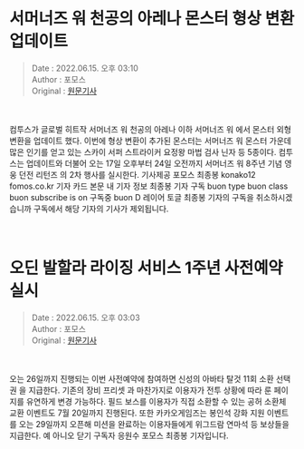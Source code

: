 <!-- 타이틀 -->  
# 서머너즈 워 천공의 아레나 몬스터 형상 변환 업데이트  
<!-- 기사 정보 -->  
> Date : 2022.06.15. 오후 03:10  
> Author : 포모스  
> Original : [원문기사](https://n.news.naver.com/mnews/article/236/0000224533?sid=105)  
<br/>  
<!-- 대표 이미지 -->  
<img alt="" src="https://imgnews.pstatic.net/image/236/2022/06/15/0000224533_001_20220615151001485.jpg?type=w647"/>  
<br/><br/>  
<!-- 기사 본문 -->  
컴투스가 글로벌 히트작 서머너즈 워 천공의 아레나 이하 서머너즈 워 에서 몬스터 외형 변환을 업데이트 했다.
이번에 형상 변환이 추가된 몬스터는 서머너즈 워 몬스터 가운데 많은 인기를 얻고 있는 스카이 서퍼 스트라이커 요정왕 마법 검사 닌자 등 5종이다.
컴투스는 업데이트와 더불어 오는 17일 오후부터 24일 오전까지 서머너즈 워 8주년 기념 영웅 던전 리턴즈 의 2차 행사를 실시한다.
기사제공 포모스 최종봉 konako12 fomos.co.kr 기자 카드 본문 내 기자 정보 최종봉 기자 구독 buon type buon class buon subscribe is on 구독중 buon D 레이어 토글 최종봉 기자의 구독을 취소하시겠습니까 구독에서 해당 기자의 기사가 제외됩니다.  
<br/><br/><br/>  

<!-- 타이틀 -->  
# 오딘 발할라 라이징 서비스 1주년 사전예약 실시  
<!-- 기사 정보 -->  
> Date : 2022.06.15. 오후 03:03  
> Author : 포모스  
> Original : [원문기사](https://n.news.naver.com/mnews/article/236/0000224532?sid=105)  
<br/>  
<!-- 대표 이미지 -->  
<img alt="" src="https://imgnews.pstatic.net/image/236/2022/06/15/0000224532_001_20220615150301451.jpg?type=w647"/>  
<br/><br/>  
<!-- 기사 본문 -->  
오는 26일까지 진행되는 이번 사전예약에 참여하면 신성의 아바타 탈것 11회 소환 선택권 을 지급한다.
기존의 장비 프리셋 과 마찬가지로 이용자가 전투 상황에 따라 룬 페이지를 유연하게 변경 가능하다.
필드 보스를 이용자가 직접 소환할 수 있는 공허 소환체 교환 이벤트도 7월 20일까지 진행된다.
또한 카카오게임즈는 봉인석 강화 지원 이벤트 를 오는 29일까지 오픈해 미션을 완료하는 이용자들에게 위그드람 연마석 등 보상들을 지급한다.
예 아니오 닫기 구독자 응원수 포모스 최종봉 기자입니다.  
<br/><br/><br/>  

